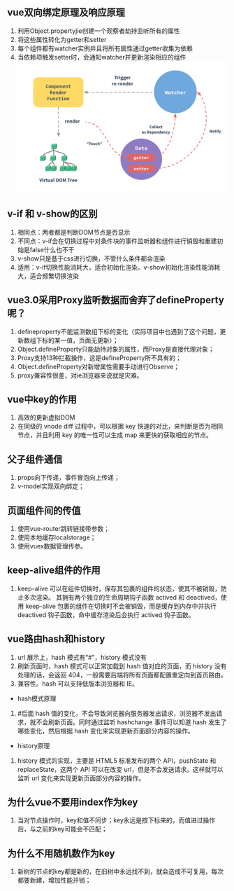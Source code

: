 ## vue双向绑定原理及响应原理
1. 利用Object.propertyjie创建一个观察者劫持监听所有的属性
2. 将这些属性转化为getter和setter
3. 每个组件都有watcher实例并且将所有属性通过getter收集为依赖
4. 当依赖项触发setter时，会通知watcher并更新渲染相应的组件
![Alt text](https://github.com/BaoGuoSen/Job/blob/master/imgs/%E5%8F%8C%E5%90%91%E7%BB%91%E5%AE%9A.png)
## v-if 和 v-show的区别
1. 相同点：两者都是判断DOM节点是否显示
2. 不同点：v-if会在切换过程中对条件块的事件监听器和组件进行销毁和重建初始是false什么也不干
3. v-show只是基于css进行切换，不管什么条件都会渲染
4. 适用：v-if切换性能消耗大，适合初始化渲染。v-show初始化渲染性能消耗大，适合频繁切换渲染
## vue3.0采用Proxy监听数据而舍弃了defineProperty呢？
1. defineproperty不能监测数组下标的变化（实际项目中也遇到了这个问题，更新数组下标的某一值，页面无更新）；
2. Object.defineProperty只能劫持对象的属性，而Proxy是直接代理对象；
3. Proxy支持13种拦截操作，这是defineProperty所不具有的；
4. Object.defineProperty对新增属性需要手动进行Observe；
5. proxy兼容性很差，对ie浏览器来说就是灾难。
## vue中key的作用
1. 高效的更新虚拟DOM
2. 在同级的 vnode diff 过程中，可以根据 key 快速的对比，来判断是否为相同节点，并且利用 key 的唯一性可以生成 map 来更快的获取相应的节点。
## 父子组件通信
1. props向下传递，事件冒泡向上传递；
2. v-model实现双向绑定；
## 页面组件间的传值
1. 使用vue-router跳转链接带参数；
2. 使用本地缓存localstorage；
3. 使用vuex数据管理传参。
## keep-alive组件的作用
1. keep-alive 可以在组件切换时，保存其包裹的组件的状态，使其不被销毁，防止多次渲染。
其拥有两个独立的生命周期钩子函数 actived 和 deactived，使用 keep-alive 包裹的组件在切换时不会被销毁，而是缓存到内存中并执行 deactived 钩子函数，命中缓存渲染后会执行 actived 钩子函数。
## vue路由hash和history
1. url 展示上，hash 模式有“#”，history 模式没有
2. 刷新页面时，hash 模式可以正常加载到 hash 值对应的页面，而 history 没有处理的话，会返回 404，一般需要后端将所有页面都配置重定向到首页路由。
3. 兼容性。hash 可以支持低版本浏览器和 IE。
- hash模式原理
1. #后面 hash 值的变化，不会导致浏览器向服务器发出请求，浏览器不发出请求，就不会刷新页面。同时通过监听 hashchange 事件可以知道 hash 发生了哪些变化，然后根据 hash 变化来实现更新页面部分内容的操作。
- history原理
1. history 模式的实现，主要是 HTML5 标准发布的两个 API，pushState 和 replaceState，这两个 API 可以在改变 url，但是不会发送请求。这样就可以监听 url 变化来实现更新页面部分内容的操作。
## 为什么vue不要用index作为key
1. 当对节点操作时，key和值不同步；key永远是按下标来的，而值进过操作后，与之前的key可能会不匹配；
## 为什么不用随机数作为key
1. 新树的节点的key都是新的，在旧树中永远找不到，就会造成不可复用，每次都要新建，增加性能开销；
